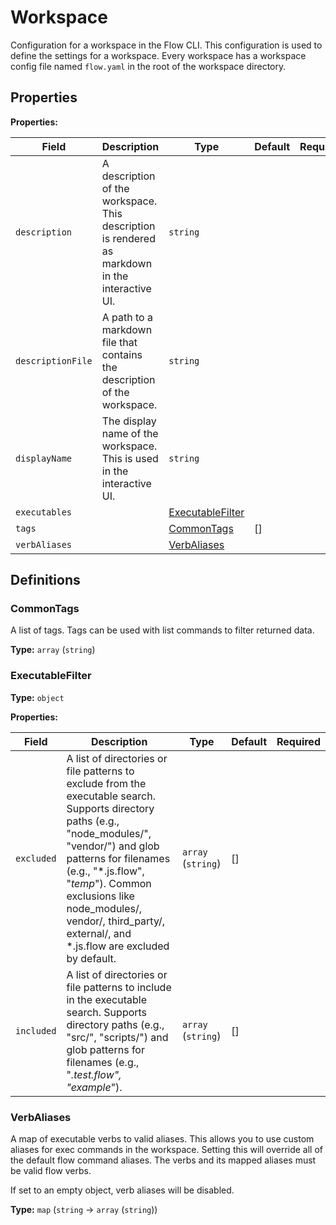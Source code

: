 [comment]: # (Documentation autogenerated by docsgen. Do not edit directly.)

# Workspace

Configuration for a workspace in the Flow CLI.
This configuration is used to define the settings for a workspace.
Every workspace has a workspace config file named `flow.yaml` in the root of the workspace directory.


## Properties


**Properties:**

| Field | Description | Type | Default | Required |
| ----- | ----------- | ---- | ------- | :--------: |
| `description` | A description of the workspace. This description is rendered as markdown in the interactive UI. | `string` |  |  |
| `descriptionFile` | A path to a markdown file that contains the description of the workspace. | `string` |  |  |
| `displayName` | The display name of the workspace. This is used in the interactive UI. | `string` |  |  |
| `executables` |  | [ExecutableFilter](#ExecutableFilter) | <no value> |  |
| `tags` |  | [CommonTags](#CommonTags) | [] |  |
| `verbAliases` |  | [VerbAliases](#VerbAliases) | <no value> |  |


## Definitions

### CommonTags

A list of tags.
Tags can be used with list commands to filter returned data.


**Type:** `array` (`string`)




### ExecutableFilter



**Type:** `object`



**Properties:**

| Field | Description | Type | Default | Required |
| ----- | ----------- | ---- | ------- | :--------: |
| `excluded` | A list of directories or file patterns to exclude from the executable search. Supports directory paths (e.g., "node_modules/", "vendor/") and glob patterns for filenames (e.g., "*.js.flow", "*temp*"). Common exclusions like node_modules/, vendor/, third_party/, external/, and *.js.flow are excluded by default.  | `array` (`string`) | [] |  |
| `included` | A list of directories or file patterns to include in the executable search. Supports directory paths (e.g., "src/", "scripts/") and glob patterns for filenames (e.g., "*.test.flow", "example*").  | `array` (`string`) | [] |  |

### VerbAliases

A map of executable verbs to valid aliases. This allows you to use custom aliases for exec commands in the workspace.
Setting this will override all of the default flow command aliases. The verbs and its mapped aliases must be valid flow verbs.

If set to an empty object, verb aliases will be disabled.


**Type:** `map` (`string` -> `array` (`string`))





